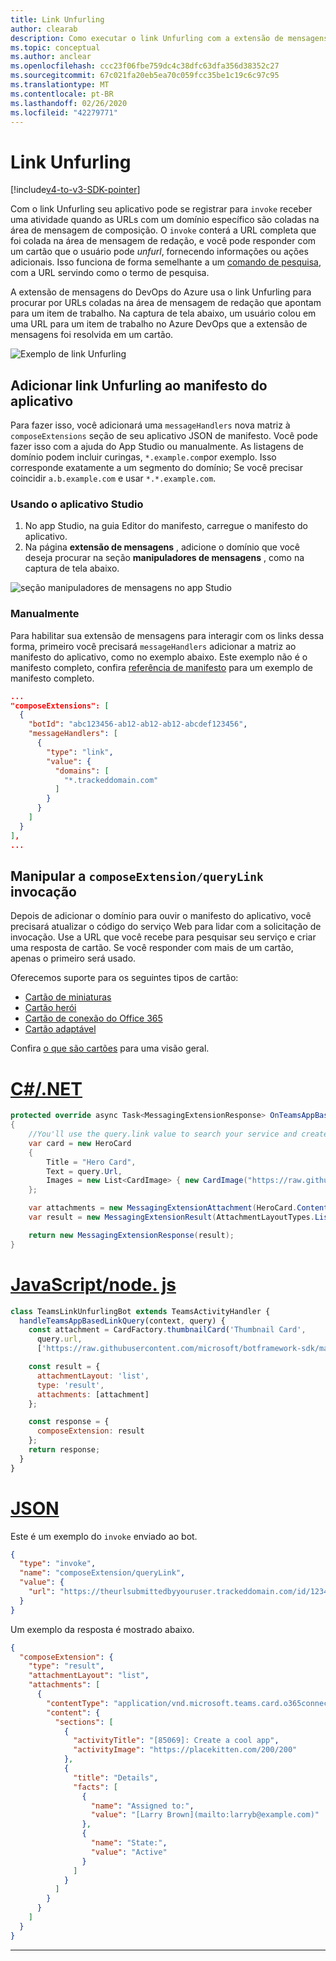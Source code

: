 ```yaml
---
title: Link Unfurling
author: clearab
description: Como executar o link Unfurling com a extensão de mensagens em um aplicativo do Microsoft Teams.
ms.topic: conceptual
ms.author: anclear
ms.openlocfilehash: ccc23f06fbe759dc4c38dfc63dfa356d38352c27
ms.sourcegitcommit: 67c021fa20eb5ea70c059fcc35be1c19c6c97c95
ms.translationtype: MT
ms.contentlocale: pt-BR
ms.lasthandoff: 02/26/2020
ms.locfileid: "42279771"
---
```

# <a name="link-unfurling"></a>Link Unfurling

[!include[v4-to-v3-SDK-pointer](~/includes/v4-to-v3-pointer-me.md)]

Com o link Unfurling seu aplicativo pode se registrar para `invoke` receber uma atividade quando as URLs com um domínio específico são coladas na área de mensagem de composição. O `invoke` conterá a URL completa que foi colada na área de mensagem de redação, e você pode responder com um cartão que o usuário pode *unfurl*, fornecendo informações ou ações adicionais. Isso funciona de forma semelhante a um [comando de pesquisa](~/messaging-extensions/how-to/search-commands/define-search-command.md), com a URL servindo como o termo de pesquisa.

A extensão de mensagens do DevOps do Azure usa o link Unfurling para procurar por URLs coladas na área de mensagem de redação que apontam para um item de trabalho. Na captura de tela abaixo, um usuário colou em uma URL para um item de trabalho no Azure DevOps que a extensão de mensagens foi resolvida em um cartão.

![Exemplo de link Unfurling](~/assets/images/compose-extensions/messagingextensions_linkunfurling.png)

## <a name="add-link-unfurling-to-your-app-manifest"></a>Adicionar link Unfurling ao manifesto do aplicativo

Para fazer isso, você adicionará uma `messageHandlers` nova matriz à `composeExtensions` seção de seu aplicativo JSON de manifesto. Você pode fazer isso com a ajuda do App Studio ou manualmente. As listagens de domínio podem incluir curingas, `*.example.com`por exemplo. Isso corresponde exatamente a um segmento do domínio; Se você precisar coincidir `a.b.example.com` e usar `*.*.example.com`.

### <a name="using-app-studio"></a>Usando o aplicativo Studio

1. No app Studio, na guia Editor do manifesto, carregue o manifesto do aplicativo.
1. Na página **extensão de mensagens** , adicione o domínio que você deseja procurar na seção **manipuladores de mensagens** , como na captura de tela abaixo.

![seção manipuladores de mensagens no app Studio](~/assets/images/link-unfurling.png)

### <a name="manually"></a>Manualmente

Para habilitar sua extensão de mensagens para interagir com os links dessa forma, primeiro você precisará `messageHandlers` adicionar a matriz ao manifesto do aplicativo, como no exemplo abaixo. Este exemplo não é o manifesto completo, confira [referência de manifesto](~/resources/schema/manifest-schema.md) para um exemplo de manifesto completo.

```json
...
"composeExtensions": [
  {
    "botId": "abc123456-ab12-ab12-ab12-abcdef123456",
    "messageHandlers": [
      {
        "type": "link",
        "value": {
          "domains": [
            "*.trackeddomain.com"
          ]
        }
      }
    ]
  }
],
...
```

## <a name="handle-the-composeextensionquerylink-invoke"></a>Manipular a `composeExtension/queryLink` invocação

Depois de adicionar o domínio para ouvir o manifesto do aplicativo, você precisará atualizar o código do serviço Web para lidar com a solicitação de invocação. Use a URL que você recebe para pesquisar seu serviço e criar uma resposta de cartão. Se você responder com mais de um cartão, apenas o primeiro será usado.

Oferecemos suporte para os seguintes tipos de cartão:

* [Cartão de miniaturas](~/task-modules-and-cards/cards/cards-reference.md#thumbnail-card)
* [Cartão herói](~/task-modules-and-cards/cards/cards-reference.md#hero-card)
* [Cartão de conexão do Office 365](~/task-modules-and-cards/cards/cards-reference.md#office-365-connector-card)
* [Cartão adaptável](~/task-modules-and-cards/cards/cards-reference.md#adaptive-card)

Confira [o que são cartões](~/task-modules-and-cards/what-are-cards.md) para uma visão geral.

# <a name="cnet"></a>[C#/.NET](#tab/dotnet)

```csharp
protected override async Task<MessagingExtensionResponse> OnTeamsAppBasedLinkQueryAsync(ITurnContext<IInvokeActivity> turnContext, AppBasedLinkQuery query, CancellationToken cancellationToken)
{
    //You'll use the query.link value to search your service and create a card response
    var card = new HeroCard
    {
        Title = "Hero Card",
        Text = query.Url,
        Images = new List<CardImage> { new CardImage("https://raw.githubusercontent.com/microsoft/botframework-sdk/master/icon.png") },
    };

    var attachments = new MessagingExtensionAttachment(HeroCard.ContentType, null, card);
    var result = new MessagingExtensionResult(AttachmentLayoutTypes.List, "result", new[] { attachments }, null, "test unfurl");

    return new MessagingExtensionResponse(result);
}
```

# <a name="javascriptnodejs"></a>[JavaScript/node. js](#tab/javascript)

```javascript
class TeamsLinkUnfurlingBot extends TeamsActivityHandler {
  handleTeamsAppBasedLinkQuery(context, query) {
    const attachment = CardFactory.thumbnailCard('Thumbnail Card',
      query.url,
      ['https://raw.githubusercontent.com/microsoft/botframework-sdk/master/icon.png']);

    const result = {
      attachmentLayout: 'list',
      type: 'result',
      attachments: [attachment]
    };

    const response = {
      composeExtension: result
    };
    return response;
  }
}
```

# <a name="json"></a>[JSON](#tab/json)

Este é um exemplo do `invoke` enviado ao bot.

```json
{
  "type": "invoke",
  "name": "composeExtension/queryLink",
  "value": {
    "url": "https://theurlsubmittedbyyouruser.trackeddomain.com/id/1234"
  }
}
```

Um exemplo da resposta é mostrado abaixo.

```json
{
  "composeExtension": {
    "type": "result",
    "attachmentLayout": "list",
    "attachments": [
      {
        "contentType": "application/vnd.microsoft.teams.card.o365connector",
        "content": {
          "sections": [
            {
              "activityTitle": "[85069]: Create a cool app",
              "activityImage": "https://placekitten.com/200/200"
            },
            {
              "title": "Details",
              "facts": [
                {
                  "name": "Assigned to:",
                  "value": "[Larry Brown](mailto:larryb@example.com)"
                },
                {
                  "name": "State:",
                  "value": "Active"
                }
              ]
            }
          ]
        }
      }
    ]
  }
}
```

* * *

